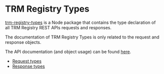 # TRM Registry Types

[trm-registry-types](https://www.npmjs.com/package/trm-registry-types) is a Node package that contains the type declaration of all TRM Registry REST APIs requests and responses.

The documentation of TRM Registry Types is only related to the request and response objects.

The API documentation (and object usage) can be found [here](https://docs.trmregistry.com).

<!-- START TABLE_OF_CONTENTS.md -->
- [Request types](docs/requests.md)
- [Response types](docs/responses.md)<!-- END TABLE_OF_CONTENTS.md -->